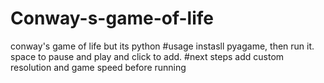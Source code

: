 # Conway-s-game-of-life
conway's game of life but its python
#usage
instasll pyagame, then run it. space to pause and play and click to add.
#next steps 
add custom resolution and game speed before running
